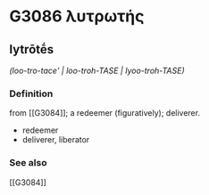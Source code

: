 # G3086 λυτρωτής

## lytrōtḗs

_(loo-tro-tace' | loo-troh-TASE | lyoo-troh-TASE)_

### Definition

from [[G3084]]; a redeemer (figuratively); deliverer.

- redeemer
- deliverer, liberator

### See also

[[G3084]]

